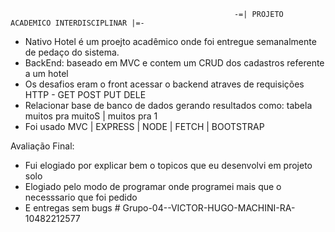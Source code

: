                                                       -=| PROJETO ACADEMICO INTERDISCIPLINAR |=-
- Nativo Hotel é um proejto acadêmico onde foi entregue semanalmente de pedaço do sistema.
- BackEnd: baseado em MVC e contem um CRUD dos cadastros referente a um hotel
- Os desafios eram o front acessar o backend atraves de requisições HTTP - GET POST PUT DELE
- Relacionar base de banco de dados gerando resultados como: tabela muitos pra muitoS | muitos pra 1
- Foi usado MVC | EXPRESS | NODE | FETCH | BOOTSTRAP 

Avaliação Final:
- Fui elogiado por explicar bem o topicos que eu desenvolvi em projeto solo
- Elogiado pelo modo de programar onde programei mais que o necesssario que foi pedido
- E entregas sem bugs
#   G r u p o - 0 4 - - V I C T O R - H U G O - M A C H I N I - R A - 1 0 4 8 2 2 1 2 5 7 7  
 